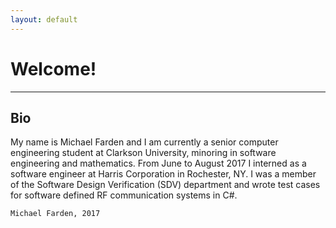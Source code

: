 ```yaml
---
layout: default
---
```


# Welcome!

* * *

## Bio

My name is Michael Farden and I am currently a senior computer engineering student at Clarkson University, minoring in software engineering and mathematics. From June to August 2017 I interned as a software engineer at Harris Corporation in Rochester, NY. I was a member of the Software Design Verification (SDV) department and wrote test cases for software defined RF communication systems in C#. 

<!--- [Bio](../pages/Bio)

[Projects](../pages/Projects)

[Skills & Interests](../pages/Skills & Interests)

[Links](../pages/Links) --->

```
Michael Farden, 2017
```
